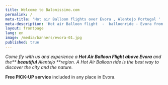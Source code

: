```yaml
---
title: Welcome to Balonissimo.com
permalink: /
meta-title: 'Hot air Balloon flights over Evora , Alentejo Portugal '
meta-description: 'Hot air Balloon flight  -  balloonride - Evora from above '
layout: frontpage
lang: en
image: /media/banners/evora-01.jpg
published: true
---
```

_Come fly with us and experience a **Hot Air Balloon Flight above Evora** and the** **beautiful** Alentejo **region. A Hot Air Balloon ride is the best way to discover the city and the nature._

**Free PICK-UP service** included in any place in Evora.
